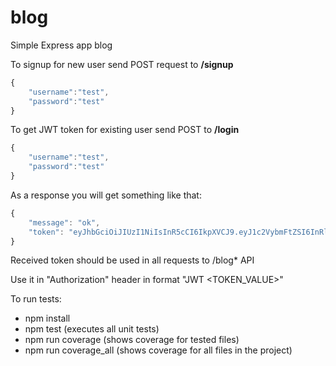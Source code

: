 # blog
Simple Express app blog

To signup for new user send POST request to **/signup**
```javascript
{
	"username":"test",
	"password":"test"
}
```

To get JWT token for existing user send POST to **/login**
```javascript
{
	"username":"test",
	"password":"test"
}
```
As a response you will get something like that:
```javascript
{
    "message": "ok",
    "token": "eyJhbGciOiJIUzI1NiIsInR5cCI6IkpXVCJ9.eyJ1c2VybmFtZSI6InRlc3QiLCJpYXQiOjE1MTc3NjgzOTl9.eG0hgRqnN7mz96phxdnQPpI3GrmPR6Ja0-fkL0cw69A"
}
```

Received token should be used in all requests to /blog* API

Use it in "Authorization" header in format "JWT <TOKEN_VALUE>"

To run tests:
* npm install
* npm test (executes all unit tests)
* npm run coverage (shows coverage for tested files)
* npm run coverage_all (shows coverage for all files in the project)